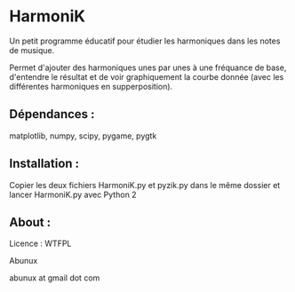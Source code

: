 # HarmoniK
Un petit programme éducatif pour étudier les harmoniques dans les notes de musique.

Permet d'ajouter des harmoniques unes par unes à une fréquance de base, d'entendre le résultat et de voir graphiquement la courbe donnée (avec les différentes harmoniques en supperposition).


Dépendances :
-------------
matplotlib, numpy, scipy, pygame, pygtk

Installation :
--------------
Copier les deux fichiers HarmoniK.py et pyzik.py dans le même dossier et lancer HarmoniK.py avec Python 2

About :
-------
Licence : WTFPL

Abunux

abunux at gmail dot com
